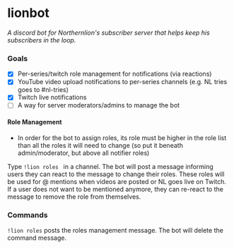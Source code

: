 # lionbot

_A discord bot for Northernlion's subscriber server that helps keep his subscribers in the loop._

### Goals

* [x] Per-series/twitch role management for notifications (via reactions)
* [x] YouTube video upload notifications to per-series channels (e.g. NL tries goes to #nl-tries)
* [x] Twitch live notifications
* [ ] A way for server moderators/admins to manage the bot

#### Role Management

* In order for the bot to assign roles, its role must be higher in the role list than all the roles it will need to change (so put it beneath admin/moderator, but above all notifier roles)

Type `!lion roles ` in a channel. The bot will post a message informing users they can react to the message to change their roles.
These roles will be used for @ mentions when videos are posted or NL goes live on Twitch.
If a user does not want to be mentioned anymore, they can re-react to the message to remove the role from themselves. 

### Commands

`!lion roles` posts the roles management message. The bot will delete the command message.